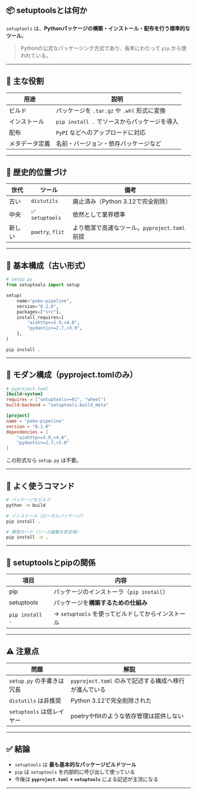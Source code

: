 
## 📦 setuptoolsとは何か

`setuptools` は、**Pythonパッケージの構築・インストール・配布を行う標準的なツール**。

> Pythonの公式なパッケージング方式であり、長年にわたって `pip` から使われている。

---

## 🧱 主な役割

| 用途      | 説明                              |
| ------- | ------------------------------- |
| ビルド     | パッケージを `.tar.gz` や `.whl` 形式に変換 |
| インストール  | `pip install .` でソースからパッケージを導入  |
| 配布      | `PyPI` などへのアップロードに対応            |
| メタデータ定義 | 名前・バージョン・依存パッケージなど              |

---

## 🧭 歴史的位置づけ

| 世代  | ツール              | 備考                              |
| --- | ---------------- | ------------------------------- |
| 古い  | `distutils`      | 廃止済み（Python 3.12で完全削除）          |
| 中央  | ✅ `setuptools`   | 依然として業界標準                       |
| 新しい | `poetry`, `flit` | より簡潔で高速なツール。`pyproject.toml` 前提 |

---

## 📝 基本構成（古い形式）

```python
# setup.py
from setuptools import setup

setup(
    name="poke-pipeline",
    version="0.1.0",
    packages=["src"],
    install_requires=[
        "aiohttp>=3.9,<4.0",
        "pydantic>=2.7,<3.0",
    ],
)
```

```bash
pip install .
```

---

## 🔧 モダン構成（pyproject.tomlのみ）

```toml
# pyproject.toml
[build-system]
requires = ["setuptools>=61", "wheel"]
build-backend = "setuptools.build_meta"

[project]
name = "poke-pipeline"
version = "0.1.0"
dependencies = [
    "aiohttp>=3.9,<4.0",
    "pydantic>=2.7,<3.0"
]
```

この形式なら `setup.py` は不要。

---

## 🔨 よく使うコマンド

```bash
# パッケージをビルド
python -m build

# インストール（ローカルパッケージ）
pip install .

# 開発モード（ソース編集を即反映）
pip install -e .
```

---

## 🔁 setuptoolsとpipの関係

| 項目              | 内容                               |
| --------------- | -------------------------------- |
| pip             | パッケージのインストーラ（`pip install`）      |
| setuptools      | パッケージを**構築するための仕組み**             |
| `pip install .` | → `setuptools` を使ってビルドしてからインストール |

---

## ⚠️ 注意点

| 問題                  | 解説                                  |
| ------------------- | ----------------------------------- |
| `setup.py` の手書きは冗長  | `pyproject.toml` のみで記述する構成へ移行が進んでいる |
| `distutils` は非推奨    | Python 3.12で完全削除された                 |
| `setuptools` は低レイヤー | poetryやflitのような依存管理は提供しない           |

---

## ✅ 結論

* `setuptools` は **最も基本的なパッケージビルドツール**
* `pip` は `setuptools` を内部的に呼び出して使っている
* 今後は **`pyproject.toml` + `setuptools`** による記述が主流になる

---

